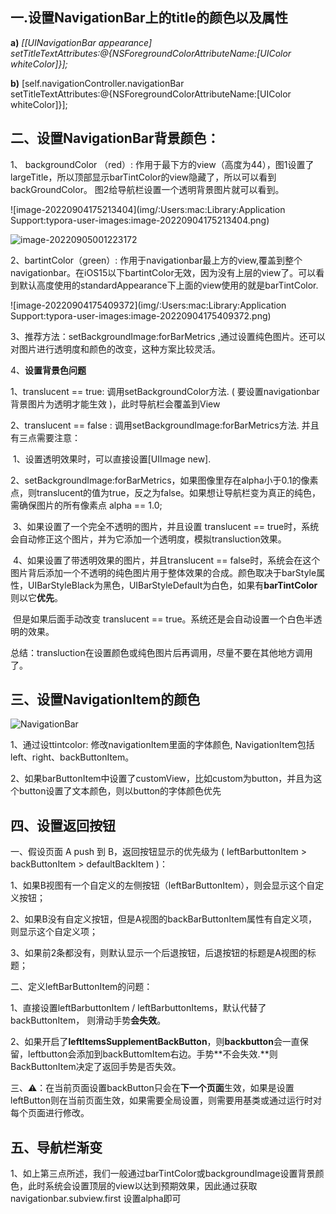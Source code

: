 ## **一.设置NavigationBar上的title的颜色以及属性**

**a)** *[[UINavigationBar appearance] setTitleTextAttributes:@{NSForegroundColorAttributeName:[UIColor whiteColor]}];*

**b)** [self.navigationController.navigationBar setTitleTextAttributes:@{NSForegroundColorAttributeName:[UIColor whiteColor]}];



## **二、设置NavigationBar背景颜色：**

1、 backgroundColor （red）: 作用于最下方的view（高度为44），图1设置了largeTitle，所以顶部显示barTintColor的view隐藏了，所以可以看到backGroundColor。 图2给导航栏设置一个透明背景图片就可以看到。

![image-20220904175213404](img/:Users:mac:Library:Application Support:typora-user-images:image-20220904175213404.png)

![image-20220905001223172](/Users/mac/Desktop/ios_app_note/iOS-UI知识点/0-文档/img//image-20220905001223172.png)

2、bartintColor（green）:  作用于navigationbar最上方的view,覆盖到整个navigationbar。在iOS15以下bartintColor无效，因为没有上层的view了。可以看到默认高度使用的standardAppearance下上面的view使用的就是barTintColor.

![image-20220904175409372](img/:Users:mac:Library:Application Support:typora-user-images:image-20220904175409372.png)

3、推荐方法：setBackgroundImage:forBarMetrics ,通过设置纯色图片。还可以对图片进行透明度和颜色的改变，这种方案比较灵活。



4、**设置背景色问题**

1、translucent == true: 调用setBackgroundColor方法. ( 要设置navigationbar背景图片为透明才能生效 )，此时导航栏会覆盖到View

2、translucent == false : 调用setBackgroundImage:forBarMetrics方法. 并且有三点需要注意：

​      1、设置透明效果时，可以直接设置[UIImage new]. 

​      2、setBackgroundImage:forBarMetrics，如果图像里存在alpha小于0.1的像素点，则translucent的值为true，反之为false。如果想让导航栏变为真正的纯色，需确保图片的所有像素点 alpha == 1.0;

​      3、如果设置了一个完全不透明的图片，并且设置 translucent == true时，系统会自动修正这个图片，并为它添加一个透明度，模拟transluction效果。

​      4、如果设置了带透明效果的图片，并且translucent == false时，系统会在这个图片背后添加一个不透明的纯色图片用于整体效果的合成。颜色取决于barStyle属性，UIBarStyleBlack为黑色，UIBarStyleDefault为白色，如果有**barTintColor**则以它**优先**。

​         但是如果后面手动改变 translucent == true。系统还是会自动设置一个白色半透明的效果。

总结：transluction在设置颜色或纯色图片后再调用，尽量不要在其他地方调用了。

## **三、设置NavigationItem的颜色**

![NavigationBar](/Users/mac/Desktop/ios_app_note/iOS-UI知识点/0-文档/导航栏/img/NavigationBar.png)

1、通过设ttintcolor: 修改navigationItem里面的字体颜色,  NavigationItem包括 left、right、backButtonItem。

2、如果barButtonItem中设置了customView，比如custom为button，并且为这个button设置了文本颜色，则以button的字体颜色优先



## 四、设置返回按钮

一、假设页面 A push 到 B，返回按钮显示的优先级为 ( leftBarbuttonItem > backButtonItem > defaultBackItem )：

1、如果B视图有一个自定义的左侧按钮（leftBarButtonItem），则会显示这个自定义按钮；

2、如果B没有自定义按钮，但是A视图的backBarButtonItem属性有自定义项，则显示这个自定义项；

3、如果前2条都没有，则默认显示一个后退按钮，后退按钮的标题是A视图的标题；

二、定义leftBarButtonItem的问题：

1、直接设置leftBarbuttonItem / leftBarbuttonItems，默认代替了backButtonItem， 则滑动手势**会失效**。

2、如果开启了**leftItemsSupplementBackButton**，则**backbutton**会一直保留，leftbutton会添加到backButtomItem右边。手势**不会失效.**则BackButtonItem决定了返回手势是否失效。

三、⚠️：在当前页面设置backButton只会在**下一个页面**生效，如果是设置leftButton则在当前页面生效，如果需要全局设置，则需要用基类或通过运行时对每个页面进行修改。



## 五、导航栏渐变

1、如上第三点所述，我们一般通过barTintColor或backgroundImage设置背景颜色，此时系统会设置顶层的view以达到预期效果，因此通过获取navigationbar.subview.first 设置alpha即可

